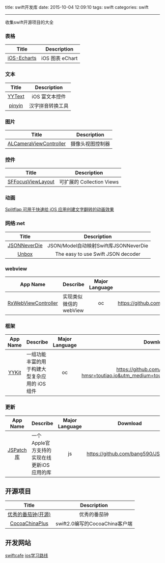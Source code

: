 title: swift开发库
date: 2015-10-04 12:09:10
tags: swift
categories: swift

---
收集swift开源项目的大全
<!--more-->

### 表格
| Title | Description |
| :----------: | :--------: |
[iOS-Echarts](https://github.com/Pluto-Y/iOS-Echarts) | iOS 图表 eChart



### 文本
| Title | Description |
| :----------: | :--------: |
[YYText](https://github.com/ibireme/YYText) | iOS 富文本控件
[pinyin](https://github.com/hotoo/pinyin) | 汉字拼音转换工具
  
### 图片
| Title | Description |
| :----------: | :--------: |
[ALCameraViewController](https://github.com/AlexLittlejohn/ALCameraViewController) | 摄像头视图控制器

  
### 控件
| Title | Description |
| :----------: | :--------: |
[SFFocusViewLayout](https://github.com/fdzsergio/SFFocusViewLayout) | 可扩展的 Collection Views


### 动画 
[Splitflap 可用于快速给 iOS 应用创建文字翻转的动画效果 ](https://github.com/yannickl/Splitflap)  

### 网络:net 
| Title | Description |
| :----------: | :--------: |
[JSONNeverDie](https://github.com/johnlui/JSONNeverDie) | JSON/Model自动映射Swift库JSONNeverDie
[Unbox](https://github.com/JohnSundell/Unbox) | The easy to use Swift JSON decoder


### webview
App Name                   | Describe                  | Major Language             | Download 
:------------------------: | :------------------------ | :------------------------: | :------------------------: 
[RxWebViewController](https://github.com/Roxasora/RxWebViewController) | 实现类似微信的 webView | oc |https://github.com/Roxasora/RxWebViewController


### 框架
App Name                   | Describe                  | Major Language             | Download 
:------------------------: | :------------------------ | :------------------------: | :------------------------: 
[YYKit](https://github.com/ibireme/YYKit?hmsr=toutiao.io&utm_medium=toutiao.io&utm_source=toutiao.io) | 一组功能丰富的用于构建大型复杂应用的 iOS 组件 | oc |https://github.com/ibireme/YYKit?hmsr=toutiao.io&utm_medium=toutiao.io&utm_source=toutiao.io

### 更新
App Name                   | Describe                  | Major Language             | Download 
:------------------------: | :------------------------ | :------------------------: | :------------------------: 
[JSPatch库](https://github.com/bang590/JSPatch) |一个Apple官方支持的实现在线更新iOS应用的库 | js |https://github.com/bang590/JSPatch

## 开源项目
| Title | Description |
| :----------: | :--------: |
[优秀的番茄钟(开源)](https://github.com/megabitsenmzq/PomoNow-iOS) | 优秀的番茄钟
[CocoaChinaPlus](https://github.com/zixun/CocoaChinaPlus) | swift2.0编写的CocoaChina客户端

## 开发网站 ##
[swiftcafe](http://swiftcafe.io/)
[ios学习路线](http://ios.skyfox.org/route.html)